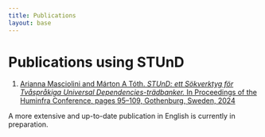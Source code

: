 ```yaml
---
title: Publications
layout: base
---
```


# Publications using STUnD

1. [Arianna Masciolini and Márton A Tóth. _STUnD: ett Sökverktyg för Tvåspråkiga Universal Dependencies-trädbanker._ In Proceedings of the Huminfra Conference, pages 95–109, Gothenburg, Sweden, 2024](https://doi.org/10.3384/ecp205013)

A more extensive and up-to-date publication in English is currently in preparation.
